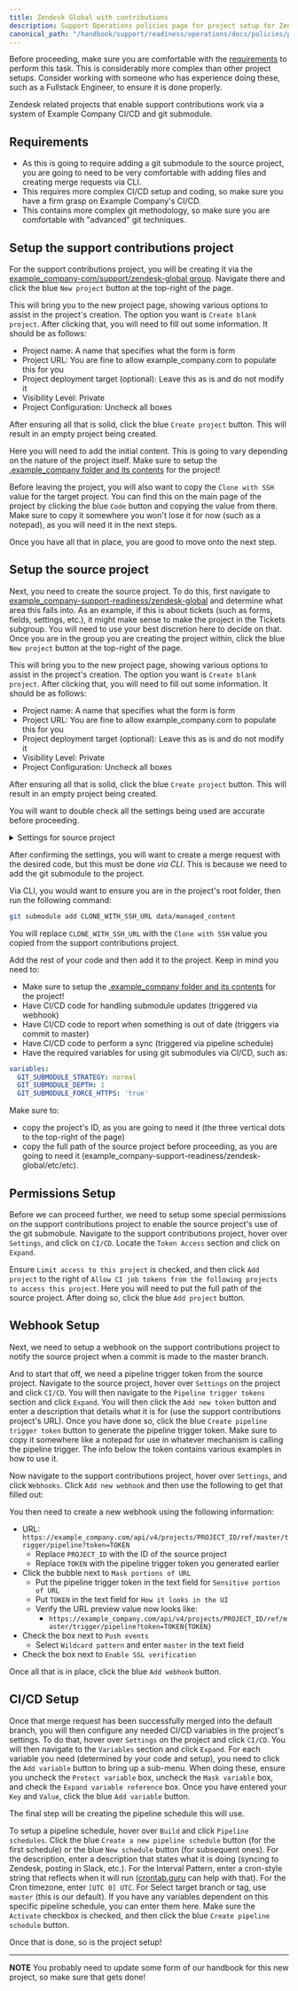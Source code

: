 ```yaml
---
title: Zendesk Global with contributions
description: Support Operations policies page for project setup for Zendesk Global with support contributions
canonical_path: "/handbook/support/readiness/operations/docs/policies/project_setup/zendesk_global_with"
---
```


Before proceeding, make sure you are comfortable with the
[requirements](#requirements) to perform this task. This is considerably more
complex than other project setups. Consider working with someone who has
experience doing these, such as a Fullstack Engineer, to ensure it is done
properly.

Zendesk related projects that enable support contributions work via a system of
Example Company CI/CD and git submodule.

## Requirements

- As this is going to require adding a git submodule to the source project, you
  are going to need to be very comfortable with adding files and creating merge
  requests via CLI.
- This requires more complex CI/CD setup and coding, so make sure you have a
  firm grasp on Example Company's CI/CD.
- This contains more complex git methodology, so make sure you are comfortable
  with "advanced" git techniques.

## Setup the support contributions project

For the support contributions project, you will be creating it via the
[example_company-com/support/zendesk-global group](https://example_company.com/example_company-com/support/zendesk-global).
Navigate there and click the blue `New project` button at the top-right of the
page.

This will bring you to the new project page, showing various options to assist
in the project's creation. The option you want is `Create blank project`. After
clicking that, you will need to fill out some information. It should be as
follows:

- Project name: A name that specifies what the form is form
- Project URL: You are fine to allow example_company.com to populate this for you
- Project deployment target (optional): Leave this as is and do not modify it
- Visibility Level: Private
- Project Configuration: Uncheck all boxes

After ensuring all that is solid, click the blue `Create project` button. This
will result in an empty project being created.

Here you will need to add the initial content. This is going to vary depending
on the nature of the project itself. Make sure to setup the
[.example_company folder and its contents](gitlab_folder_setup) for the project!

Before leaving the project, you will also want to copy the `Clone with SSH`
value for the target project. You can find this on the main page of the project
by clicking the blue `Code` button and copying the value from there. Make sure
to copy it somewhere you won't lose it for now (such as a notepad), as you will
need it in the next steps.

Once you have all that in place, you are good to move onto the next step.

## Setup the source project

Next, you need to create the source project. To do this, first navigate to
[example_company-support-readiness/zendesk-global](https://example_company.com/example_company-support-readiness/zendesk-global)
and determine what area this falls into. As an example, if this is about tickets
(such as forms, fields, settings, etc.), it might make sense to make the project
in the Tickets subgroup. You will need to use your best discretion here to
decide on that. Once you are in the group you are creating the project within,
click the blue `New project` button at the top-right of the page.

This will bring you to the new project page, showing various options to assist
in the project's creation. The option you want is `Create blank project`. After
clicking that, you will need to fill out some information. It should be as
follows:

- Project name: A name that specifies what the form is form
- Project URL: You are fine to allow example_company.com to populate this for you
- Project deployment target (optional): Leave this as is and do not modify it
- Visibility Level: Private
- Project Configuration: Uncheck all boxes

After ensuring all that is solid, click the blue `Create project` button. This
will result in an empty project being created.

You will want to double check all the settings being used are accurate before
proceeding.

<details>
<summary>Settings for source project</summary>

- General
  - Naming, topics, avatar
    - `Project Description (optional)`: Something to describe the project's use
  - Visibility, project features, permissions
    - `Project visibility`: Private
    - `Issues`: Unchecked
    - `Respository`: Checked
    - `Merge requests`: Checked
    - `Forks`: Unchecked
    - `CI/CD`: Checked
    - `Container registry`: Unchecked
    - `Analytics`: Unchecked
    - `Requirements`: Unchecked
    - `Security and Compliance`: Unchecked
    - `Wiki`: Unchecked
    - `Snippets`: Unchecked
    - `Package registry`: Unchecked
    - `Model experiments`: Unchecked
    - `Model registry`: Unchecked
    - `Pages`: Checked
    - `Monitor`: Unchecked
    - `Environments`: Unchecked
    - `Feature flags`: Unchecked
    - `Infrastructure`: Unchecked
    - `Releases`: Unchecked
    - `CI/CD Catalog resource`: Unchecked
    - `Enable email notifications`: Checked
    - `Show default emoji reactions`: Checked
    - `Warn about Potentially Unwanted Characters`: Checked
  - Badges
    - There should be no badges
  - Compliance framework
    - There should be no compliance framework
  - Service Desk
    - It should not be activated
- Integrations
  - There should be no activated integrations
- Webhooks
  - There should be no webhooks
- Access Tokens
  - There should be no access tokens yet, but there will be one
- Repository
  - Branch defaults
    - `Default branch`: master
    - `Auto-close referenced issues on default branch`: Checked
    - `Branch name template`: Leave it empty
  - Branch rules
    - No need to edit this, let it self-populate
  - Push rules
    - `Reject unverified users`: Unchecked
    - `Reject inconsistent user name`: Unchecked
    - `Reject unsigned commits`: Unchecked
    - `Reject commits that aren't DCO certified`: Unchecked
    - `Do not allow users to remove Git tags with git push`: Unchecked
    - `Check whether the commit author is a Example Company user`: Unchecked
    - `Prevent pushing secret files`: Unchecked
    - `Require expression in commit messages`: Leave it empty
    - `Reject expression in commit messages`: Leave it empty
    - `Branch name`: Leave it empty
    - `Commit author's email`: Leave it empty
    - `Prohibited file names`: Leave it empty
    - `Maximum file size (MB)`: 0
  - Mirroring repositories
    - There should be no mirrors setup as of yet (one will be made later)
  - Protected branches
    - There should be on entry:
      - `Branch`: master
      - `Allowed to merge`: Maintainers
      - `Allowed to push and merge`: `gl-support-bot`
      - `Allowed to force push`: Unchecked
      - `Code owner approval`: Checked
  - Protected tags
    - There should be no protected tags
  - Deploy tokens
    - There should be no deploy tokens
  - Deploy keys
    - There should be no deploy keys
- Merge Requests
  - `Merge method`: Merge commit
  - `Merge options`:
    - Enable merged results pipelines: Unchecked
    - Automatically resolve merge request diff threads when they become
      outdated: Unchecked
    - Show link to create or view a merge request when pushing from the command
      line: Checked
    - Enable "Delete source branch" option by default: Checked
  - `Squash commits when merging`: Require
  - `Merge checks`
    - Pipelines must succeed: Unchecked
    - All threads must be resolved: Checked
    - Status checks must succeed: Unchecked
  - `Merge suggestions`: Leave it empty
  - `Merge commit message template`:
    > Merge branch '%{source_branch}' into '%{target_branch}'
    >
    > %{title}
    >
    > %{issues}
    >
    > See merge request %{reference}

  - `Squash commit message template`:
    > %{title}

  - `Default description template for merge requests`: blank
  - `Merge request approvals`
    - Approval rules: Leave as is
    - Security Approvals: There should be none
    - Approval settings
      - Prevent approval by author: Checked
      - Prevent approvals by users who add commits: Checked
      - Prevent editing approval rules in merge requests: Checked
      - Require user re-authentication (password or SAML) to approve: Unchecked
      - When a commit is added: Remove all approvals
  - Suggested reviewers: Do not enable
  - Merge request branch workflow: There should be none
- CI/CD
  - Ensure `Public pipelines` under `General pipelines` is unchecked
  - Leave the rest as it
- Packages and registries
  - Leave as is
- Monitor
  - Leave as is
- Analytics
  - Leave as is
- Usage Quotas
  - Leave as is

</details>

After confirming the settings, you will want to create a merge request with the
desired code, but this must be done *via CLI*. This is because we need to add
the git submodule to the project.

Via CLI, you would want to ensure you are in the project's root folder, then
run the following command:

```bash
git submodule add CLONE_WITH_SSH_URL data/managed_content
```

You will replace `CLONE_WITH_SSH_URL` with the `Clone with SSH` value you copied
from the support contributions project.

Add the rest of your code and then add it to the project. Keep in mind you need
to:

- Make sure to setup the
  [.example_company folder and its contents](gitlab_folder_setup) for the project!
- Have CI/CD code for handling submodule updates (triggered via webhook)
- Have CI/CD code to report when something is out of date (triggers via commit
  to master)
- Have CI/CD code to perform a sync (triggered via pipeline schedule)
- Have the required variables for using git submodules via CI/CD, such as:

```yaml
variables:
  GIT_SUBMODULE_STRATEGY: normal
  GIT_SUBMODULE_DEPTH: 1
  GIT_SUBMODULE_FORCE_HTTPS: 'true'
```

Make sure to:

- copy the project's ID, as you are going to need it (the three vertical dots to
  the top-right of the page)
- copy the full path of the source project before proceeding, as you are going
  to need it (example_company-support-readiness/zendesk-global/etc/etc).

## Permissions Setup

Before we can proceed further, we need to setup some special permissions on the
support contributions project to enable the source project's use of the git
submobule. Navigate to the support contributions project, hover over `Settings`,
and click on `CI/CD`. Locate the `Token Access` section and click on `Expand`.

Ensure `Limit access to this project` is checked, and then click `Add project`
to the right of
`Allow CI job tokens from the following projects to access this project`. Here
you will need to put the full path of the source project. After doing so, click
the blue `Add project` button.

## Webhook Setup

Next, we need to setup a webhook on the support contributions project to notify
the source project when a commit is made to the master branch.

And to start that off, we need a pipeline trigger token from the source project.
Navigate to the source project, hover over `Settings` on the project and click
`CI/CD`. You will then navigate to the `Pipeline trigger tokens` section and
click `Expand`. You will then click the `Add new token` button and enter a
description that details what it is for (use the support contributions project's
URL). Once you have done so, click the blue `Create pipeline trigger token`
button to generate the pipeline trigger token. Make sure to copy it somewhere
like a notepad for use in whatever mechanism is calling the pipeline trigger.
The info below the token contains various examples in how to use it.

Now navigate to the support contributions project, hover over `Settings`, and
click `Webhooks`. Click `Add new webhook` and then use the following to get that
filled out:

You then need to create a new webhook using the following information:

- URL:
  `https://example_company.com/api/v4/projects/PROJECT_ID/ref/master/trigger/pipeline?token=TOKEN`
  - Replace `PROJECT_ID` with the ID of the source project
  - Replace `TOKEN` with the pipeline trigger token you generated earlier
- Click the bubble next to `Mask portions of URL`
  - Put the pipeline trigger token in the text field for `Sensitive portion of URL`
  - Put `TOKEN` in the text field for `How it looks in the UI`
  - Verify the URL preview value now looks like:
    - `https://example_company.com/api/v4/projects/PROJECT_ID/ref/master/trigger/pipeline?token=TOKEN{TOKEN}`
- Check the box next to `Push events`
  - Select `Wildcard pattern` and enter `master` in the text field
- Check the box next to `Enable SSL verification`

Once all that is in place, click the blue `Add webhook` button.

## CI/CD Setup

Once that merge request has been successfully merged into the default branch,
you will then configure any needed CI/CD variables in the project's settings. To
do that, hover over `Settings` on the project and click `CI/CD`. You will then
navigate to the `Variables` section and click `Expand`. For each variable you
need (determined by your code and setup), you need to click the `Add variable`
button to bring up a sub-menu. When doing these, ensure you uncheck the
`Protect variable` box, uncheck the `Mask variable` box, and check the
`Expand variable reference` box. Once you have entered your `Key` and `Value`,
click the blue `Add variable` button.

The final step will be creating the pipeline schedule this will use.

To setup a pipeline schedule, hover over `Build` and click `Pipeline schedules`.
Click the blue `Create a new pipeline schedule` button (for the first schedule)
or the blue `New schedule` button (for subsequent ones). For the description,
enter a description that states what it is doing (syncing to Zendesk, posting in
Slack, etc.). For the Interval Pattern, enter a cron-style string that reflects
when it will run ([crontab.guru](https://crontab.guru/) can help with that). For
the Cron timezone, enter `[UTC 0] UTC`. For Select target branch or tag, use
`master` (this is our default). If you have any variables dependent on this
specific pipeline schedule, you can enter them here. Make sure the `Activate`
checkbox is checked, and then click the blue `Create pipeline schedule` button.

Once that is done, so is the project setup!

---

**NOTE** You probably need to update some form of our handbook for this new
project, so make sure that gets done!
